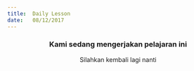 ```yaml
---
title:  Daily Lesson
date:   08/12/2017
---
```


### <center>Kami sedang mengerjakan pelajaran ini</center>
<center>Silahkan kembali lagi nanti</center>
